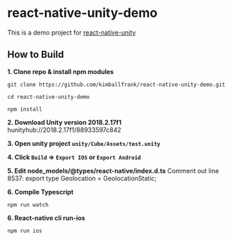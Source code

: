 # react-native-unity-demo

This is a demo project for [react-native-unity](https://github.com/f111fei/react-native-unity-view)

## How to Build

**1. Clone repo & install npm modules**
```
git clone https://github.com/kimballfrank/react-native-unity-demo.git

cd react-native-unity-demo

npm install

```

**2. Download Unity version 2018.2.17f1**
hunityhub://2018.2.17f1/88933597c842

**3. Open unity project `unity/Cube/Assets/test.unity`**

**4. Click `Build` => `Export IOS` or `Export Android`**

**5. Edit node_models/@types/react-native/index.d.ts**
Comment out line 8537: export type Geolocation = GeolocationStatic;

**6. Compile Typescript**
```
npm run watch
```

**6. React-native cli run-ios**
```
npm run ios
```
